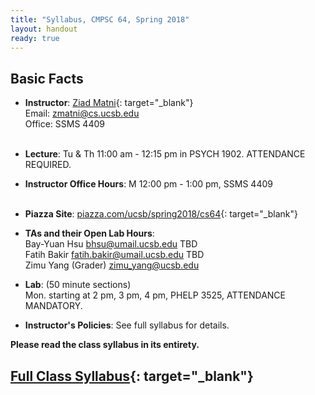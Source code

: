 ```yaml
---
title: "Syllabus, CMPSC 64, Spring 2018"
layout: handout
ready: true
---
```


Basic Facts
-----------

* **Instructor**:  [Ziad Matni](http://www.cs.ucsb.edu/~zmatni){: target="_blank"}<br/>
Email: <zmatni@cs.ucsb.edu><br/>
Office: SSMS 4409<br/><br/>

* **Lecture**: Tu & Th 11:00 am - 12:15 pm in PSYCH 1902. ATTENDANCE REQUIRED.
* **Instructor Office Hours**: M 12:00 pm - 1:00 pm, SSMS 4409<br/><br/>

* **Piazza Site**: [piazza.com/ucsb/spring2018/cs64](https://www.piazza.com/ucsb/spring2018/cs64){: target="_blank"}<br/>
* **TAs and their Open Lab Hours**:<br/>
Bay-Yuan Hsu <bhsu@umail.ucsb.edu> TBD <br/>
Fatih Bakir <fatih.bakir@umail.ucsb.edu> TBD <br/>
Zimu Yang (Grader) <zimu_yang@ucsb.edu> <br/>

* **Lab**: (50 minute sections)<br/>
Mon. starting at 2 pm, 3 pm, 4 pm, PHELP 3525, ATTENDANCE MANDATORY.<br/>
* **Instructor's Policies**: See full syllabus for details.<br/>

<strong>Please read the class syllabus in its entirety.</strong><br/>

[Full Class Syllabus](http://cs.ucsb.edu/~zmatni/syllabi/CS64S18_syllabus.pdf){: target="_blank"}
----------------
